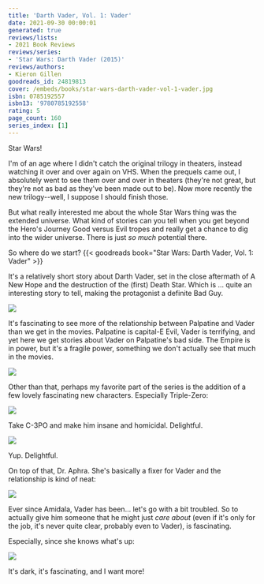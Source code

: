 ```yaml
---
title: 'Darth Vader, Vol. 1: Vader'
date: 2021-09-30 00:00:01
generated: true
reviews/lists:
- 2021 Book Reviews
reviews/series:
- 'Star Wars: Darth Vader (2015)'
reviews/authors:
- Kieron Gillen
goodreads_id: 24819813
cover: /embeds/books/star-wars-darth-vader-vol-1-vader.jpg
isbn: 0785192557
isbn13: '9780785192558'
rating: 5
page_count: 160
series_index: [1]
---
```

Star Wars!  

I'm of an age where I didn't catch the original trilogy in theaters, instead watching it over and over again on VHS. When the prequels came out, I absolutely went to see them over and over in theaters (they're not great, but they're not as bad as they've been made out to be). Now more recently the new trilogy--well, I suppose I should finish those.  

<!--more-->

But what really interested me about the whole Star Wars thing was the extended universe. What kind of stories can you tell when you get beyond the Hero's Journey Good versus Evil tropes and really get a chance to dig into the wider universe. There is just *so much* potential there.  

So where do we start? {{< goodreads book="Star Wars: Darth Vader, Vol. 1: Vader" >}}  

It's a relatively short story about Darth Vader, set in the close aftermath of A New Hope and the destruction of the (first) Death Star. Which is ... quite an interesting story to tell, making the protagonist a definite Bad Guy.  

![](/embeds/books/attachments/vader-1.1.png)

It's fascinating to see more of the relationship between Palpatine and Vader than we get in the movies. Palpatine is capital-E Evil, Vader is terrifying, and yet here we get stories about Vader on Palpatine's bad side. The Empire is in power, but it's a fragile power, something we don't actually see that much in the movies.  

![](/embeds/books/attachments/vader-1.2.png) 

Other than that, perhaps my favorite part of the series is the addition of a few lovely fascinating new characters. Especially Triple-Zero:  

![](/embeds/books/attachments/vader-1.3.png)

Take C-3PO and make him insane and homicidal. Delightful.  

![](/embeds/books/attachments/vader-1.5.png) 

Yup. Delightful.  

On top of that, Dr. Aphra. She's basically a fixer for Vader and the relationship is kind of neat:  

![](/embeds/books/attachments/vader-1.4.png)

Ever since Amidala, Vader has been... let's go with a bit troubled. So to actually give him someone that he might just *care about* (even if it's only for the job, it's never quite clear, probably even to Vader), is fascinating.  

Especially, since she knows what's up:  

![](/embeds/books/attachments/vader-1.6.png)

It's dark, it's fascinating, and I want more!